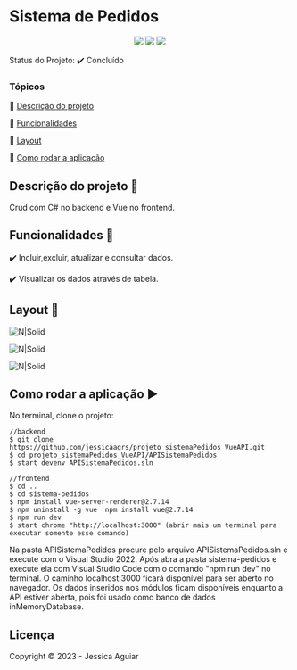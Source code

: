 <h1>Sistema de Pedidos</h1> 

<p align="center">
  <img src="https://uploaddeimagens.com.br/images/004/413/679/full/javacript.png?1680281578"/> 
  <img src="https://uploaddeimagens.com.br/images/004/543/857/original/c_.png?1689275745" /> 
  <img src="https://uploaddeimagens.com.br/images/004/543/860/full/vue.png?1689275780" />
</p>

Status do Projeto: :heavy_check_mark: <!-- > :heavy_check_mark:--> Concluído <!-- > :warning:-->

### Tópicos 

:small_blue_diamond: [Descrição do projeto](#descrição-do-projeto-pencil)

:small_blue_diamond: [Funcionalidades](#funcionalidades-wrench)

:small_blue_diamond: [Layout](#layout-dash)

<!-- :small_blue_diamond: [Pré-requisitos](#pré-requisitos) -->

:small_blue_diamond: [Como rodar a aplicação](#como-rodar-a-aplicação-arrow_forward)

<!-- :small_blue_diamond: [Dependencias e libs utilizadas](#dependencias-e-libs-utilizadas-books) -->

## Descrição do projeto :pencil:

<p align="justify">
  Crud  com C# no backend e Vue no frontend. 
</p>

## Funcionalidades :wrench:

:heavy_check_mark: Incluir,excluir, atualizar e consultar dados.

:heavy_check_mark: Visualizar os dados através de tabela.



## Layout :dash:


![N|Solid](https://uploaddeimagens.com.br/images/004/534/817/full/Screenshot_1.png?1688682770)

![N|Solid](https://uploaddeimagens.com.br/images/004/534/819/full/Screenshot_2.png?1688682808)

![N|Solid](https://media.giphy.com/media/v1.Y2lkPTc5MGI3NjExM20yMGVwZjdjemQyY2plYXZlb25wdzNhMHV1ZHprdXFzcWhtNWl1cSZlcD12MV9pbnRlcm5hbF9naWZfYnlfaWQmY3Q9Zw/av7YetfrArLyEBTWcx/giphy.gif)


<!-- ## Pré-requisitos

:warning: [Node](https://nodejs.org/en/download/)

...

Liste todas as dependencias e libs que o usuário deve ter instalado na máquina antes de rodar a aplicação  -->

## Como rodar a aplicação :arrow_forward:

No terminal, clone o projeto: 

```
//backend
$ git clone https://github.com/jessicaagrs/projeto_sistemaPedidos_VueAPI.git
$ cd projeto_sistemaPedidos_VueAPI/APISistemaPedidos
$ start devenv APISistemaPedidos.sln

//frontend
$ cd ..
$ cd sistema-pedidos
$ npm install vue-server-renderer@2.7.14
$ npm uninstall -g vue  npm install vue@2.7.14
$ npm run dev
$ start chrome "http://localhost:3000" (abrir mais um terminal para executar somente esse comando)
```
Na pasta APISistemaPedidos procure pelo arquivo APISistemaPedidos.sln e execute com o Visual Studio 2022. Após abra a pasta sistema-pedidos e execute ela com Visual Studio Code com o comando "npm run dev" no terminal. O caminho localhost:3000 ficará disponível para ser aberto no navegador. Os dados inseridos nos módulos ficam disponíveis enquanto a API estiver aberta, pois foi usado como banco de dados inMemoryDatabase.


<!-- ## Como rodar os testes

Coloque um passo a passo para executar os testes

```
$ npm test, rspec, etc 
```

## Casos de Uso

Explique com mais detalhes como a sua aplicação poderia ser utilizada. O uso de **gifs** aqui seria bem interessante. 

Exemplo: Caso a sua aplicação tenha alguma funcionalidade de login apresente neste tópico os dados necessários para acessá-la.

## JSON :floppy_disk:

### Usuários: 

|name|email|password|token|avatar|
| -------- |-------- |-------- |-------- |-------- |
|Lais Lima|laislima98@hotmail.com|lais123|true|https://encrypted-tbn0.gstatic.com/images?q=tbn%3AANd9GcS9-U_HbQAipum9lWln3APcBIwng7T46hdBA42EJv8Hf6Z4fDT3&usqp=CAU|

... 

Se quiser, coloque uma amostra do banco de dados 

## Iniciando/Configurando banco de dados

Se for necessário configurar algo antes de iniciar o banco de dados insira os comandos a serem executados  -->

<!-- ## Dependencias e libs utilizadas :books:

- [JSPDF](https://artskydj.github.io/jsPDF/docs/jsPDF.html) -->

<!-- ## Resolvendo Problemas :exclamation:

Em [issues]() foram abertos alguns problemas gerados durante o desenvolvimento desse projeto e como foram resolvidos.  -->

<!-- ## Tarefas em aberto

Se for o caso, liste tarefas/funcionalidades que ainda precisam ser implementadas na sua aplicação

:memo: Tarefa 1 

:memo: Tarefa 2 

:memo: Tarefa 3  -->

## Licença 

Copyright :copyright: 2023 - Jessica Aguiar
